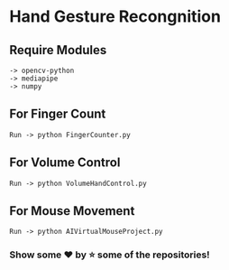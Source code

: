 # Hand Gesture Recongnition

## Require Modules
    -> opencv-python
    -> mediapipe
    -> numpy

## For Finger Count
    Run -> python FingerCounter.py

## For Volume Control
    Run -> python VolumeHandControl.py

## For Mouse Movement
    Run -> python AIVirtualMouseProject.py


### Show some ❤️ by ⭐ some of the repositories!

